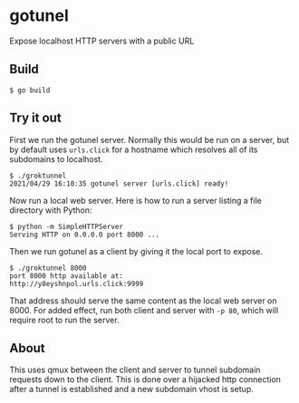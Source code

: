 # gotunel

Expose localhost HTTP servers with a public URL

## Build
```
$ go build
```

## Try it out

First we run the gotunel server. Normally this would be run on a server, but by default uses `urls.click`
for a hostname which resolves all of its subdomains to localhost.
```
$ ./groktunnel
2021/04/29 16:10:35 gotunel server [urls.click] ready!
```

Now run a local web server. Here is how to run a server listing a file directory with Python:
```
$ python -m SimpleHTTPServer
Serving HTTP on 0.0.0.0 port 8000 ...
```

Then we run gotunel as a client by giving it the local port to expose.
```
$ ./groktunnel 8000
port 8000 http available at:
http://y8eyshnpol.urls.click:9999
```

That address should serve the same content as the local web server on 8000. For added effect,
run both client and server with `-p 80`, which will require root to run the server.

## About

This uses qmux between the client and server to tunnel subdomain requests down to the client.
This is done over a hijacked http connection after a tunnel is established and a new subdomain
vhost is setup.
